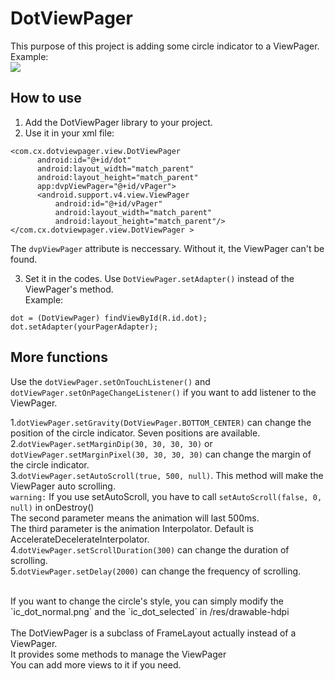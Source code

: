 # DotViewPager

  This purpose of this project is adding some circle indicator to a ViewPager.
  <br>Example:<br>
  ![](http://h.hiphotos.bdimg.com/album/s%3D740%3Bq%3D90/sign=ef8ba7e0329b033b2888fede25f547ee/9345d688d43f87949f63f2cad41b0ef41ad53ab1.jpg)
  
  
## How to use

  1. Add the DotViewPager library to your project.
  2. Use it in your xml file:
  
  ```
  <com.cx.dotviewpager.view.DotViewPager 
        android:id="@+id/dot"
        android:layout_width="match_parent"
        android:layout_height="match_parent"
        app:dvpViewPager="@+id/vPager">
        <android.support.v4.view.ViewPager
            android:id="@+id/vPager"
            android:layout_width="match_parent"
            android:layout_height="match_parent"/>
  </com.cx.dotviewpager.view.DotViewPager >
  ```
  The `dvpViewPager` attribute is neccessary. Without it, the ViewPager can't be found.
  
  3. Set it in the codes. Use `DotViewPager.setAdapter()` instead of the ViewPager's method. 
  <br>Example:
  ```
  dot = (DotViewPager) findViewById(R.id.dot);
  dot.setAdapter(yourPagerAdapter);
  ```
  
## More functions
  Use the `dotViewPager.setOnTouchListener()` and `dotViewPager.setOnPageChangeListener()` if you want to add listener to the ViewPager.<br>

  1.`dotViewPager.setGravity(DotViewPager.BOTTOM_CENTER)` can change the position of the circle indicator. Seven positions are available.<br>
  2.`dotViewPager.setMarginDip(30, 30, 30, 30)` or `dotViewPager.setMarginPixel(30, 30, 30, 30)` can change the margin of the circle indicator.<br>
  3.`dotViewPager.setAutoScroll(true, 500, null)`. This method will make the ViewPager auto scrolling.<br>
     `warning:` If you use setAutoScroll, you have to call `setAutoScroll(false, 0, null)` in onDestroy()<br>
     The second parameter means the animation will last 500ms.<br>
     The third parameter is the animation Interpolator. Default is AccelerateDecelerateInterpolator.<br>
  4.`dotViewPager.setScrollDuration(300)` can change the duration of scrolling.<br>
  5.`dotViewPager.setDelay(2000)` can change the frequency of scrolling.<br>
  
  <br>
  If you want to change the circle's style, you can simply modify the `ic_dot_normal.png` and the `ic_dot_selected` in /res/drawable-hdpi<br>
  <br>
  The DotViewPager is a subclass of FrameLayout actually instead of a ViewPager.<br>
  It provides some methods to manage the ViewPager<br>
  You can add more views to it if you need.<br>
